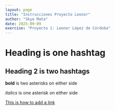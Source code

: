 ```yaml
---
layout: page
title: "Instrucciones Proyecto Leonor"
author: "Skye Mata"
date: 2025-09-09
exercise: "Proyecto 1: Leonor López de Córdoba"
---
```


# Heading is one hashtag

## Heading 2 is two hashtags

**bold** is two asterisks on either side

*italics* is one asterisk on either side

[This is how to add a link](https://www.google.com/)
